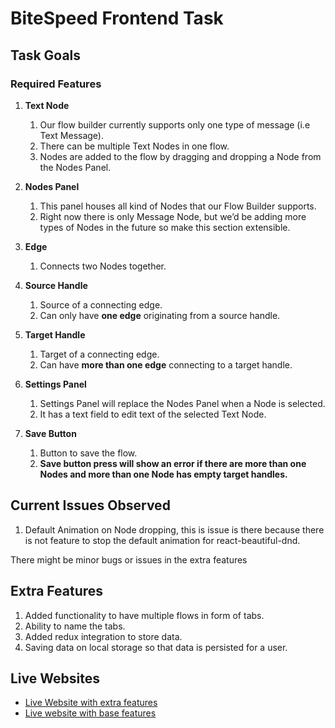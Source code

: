 # BiteSpeed Frontend Task

## Task Goals

### Required Features

1. **Text Node**
    1. Our flow builder currently supports only one type of message (i.e Text Message).
    2. There can be multiple Text Nodes in one flow.
    3. Nodes are added to the flow by dragging and dropping a Node from the Nodes Panel.

2. **Nodes Panel**
    1. This panel houses all kind of Nodes that our Flow Builder supports.
    2. Right now there is only Message Node, but we’d be adding more types of Nodes in the future so make this section extensible.

3. **Edge**
    1. Connects two Nodes together.

4. **Source Handle**
    1. Source of a connecting edge.
    2. Can only have **one edge** originating from a source handle.

5. **Target Handle**
    1. Target of a connecting edge.
    2. Can have **more than one edge** connecting to a target handle.

6. **Settings Panel**
    1. Settings Panel will replace the Nodes Panel when a Node is selected.
    2. It has a text field to edit text of the selected Text Node.

7. **Save Button**
    1. Button to save the flow.
    2. **Save button press will show an error if there are more than one Nodes and more than one Node has empty target handles.**

## Current Issues Observed

1. Default Animation on Node dropping, this is issue is there because there is not feature to stop the default animation for react-beautiful-dnd.

There might be minor bugs or issues in the extra features

## Extra Features

1. Added functionality to have multiple flows in form of tabs.
2. Ability to name the tabs.
3. Added redux integration to store data.
4. Saving data on local storage so that data is persisted for a user.

## Live Websites

- [Live Website with extra features](https://bitespeed-frontend-task-extra.vercel.app/)
- [Live website with base features](https://bitespeed-frontend-task-two.vercel.app/)
